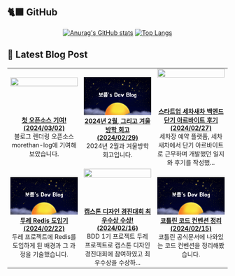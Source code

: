 ## 🐈‍⬛ GitHub

<div align = "center">
  
[![Anurag's GitHub stats](https://github-readme-stats.vercel.app/api?username=shkisme&rank_icon=github&include_all_commits=true&count_private=true&show_icons=true&theme=shades-of-purple&show=reviews,discussions_started,discussions_answered,prs_merged,prs_merged_percentage)](https://github.com/anuraghazra/github-readme-stats) 
[![Top Langs](https://github-readme-stats.vercel.app/api/top-langs/?username=shkisme&layout=donut&theme=shades-of-purple&langs_count=6&private=true&exclude_repo=Embedded-term)](https://github.com/anuraghazra/github-readme-stats)
  
</div>

## 📝 Latest Blog Post

<table style="width: 100%; text-align: center;"><tbody><tr>
<td style="width: 25%;">
    <a href="https://shkisme.vercel.app/my-first-open-source-contribution">
        <img style="width: 100%; height: auto; aspect-ratio: 16 / 9;" src="https://www.notion.so/image/https%3A%2F%2Fprod-files-secure.s3.us-west-2.amazonaws.com%2Fb3f19c7d-afbd-41bb-a565-6804c04eb34f%2F7599a78d-0764-404e-8e31-a3bcce88070f%2FUntitled.png?table=block&id=1164db20-2210-4be5-90f3-d3c1be58b2f8&cache=v2"/><br/>
        <div align="center" style="font-weight: bold;">첫 오픈소스 기여! <br/> (2024/03/02)</div>
    </a>
    블로그 렌더링 오픈소스 morethan-log에 기여해보았습니다.
</td>
<td style="width: 25%;">
    <a href="https://shkisme.vercel.app/2024-02-log">
        <img style="width: 100%; height: auto; aspect-ratio: 16 / 9;" src="./myBlog.png"/><br/>
        <div align="center" style="font-weight: bold;">2024년 2월, 그리고 겨울방학 회고 <br/> (2024/02/29)</div>
    </a>
    2024년 2월과 겨울방학 회고입니다.
</td>
<td style="width: 25%;">
    <a href="https://shkisme.vercel.app/wash-car-new-car-part-time-job">
        <img style="width: 100%; height: auto; aspect-ratio: 16 / 9;" src="https://www.notion.so/image/https%3A%2F%2Fprod-files-secure.s3.us-west-2.amazonaws.com%2Fb3f19c7d-afbd-41bb-a565-6804c04eb34f%2F425d7ba5-89e6-43c8-9409-da799e4ec887%2FDevTools_Slug.png?table=block&id=8b889b6c-bcf3-4f28-864a-e7bed6d3e179&cache=v2"/><br/>
        <div align="center" style="font-weight: bold;">스타트업 세차새차 백엔드 단기 아르바이트 후기 <br/> (2024/02/27)</div>
    </a>
    세차장 예약 플랫폼, 세차새차에서 단기 아르바이트로 근무하며 개발했던 일지와 후기를 작성했...
</td>
</tr>
<tr>
<td style="width: 25%;">
    <a href="https://shkisme.vercel.app/doore-redis">
        <img style="width: 100%; height: auto; aspect-ratio: 16 / 9;" src="./myBlog.png"/><br/>
        <div align="center" style="font-weight: bold;">두레 Redis 도입기 <br/> (2024/02/22)</div>
    </a>
    두레 프로젝트에 Redis를 도입하게 된 배경과 그 과정을 기술했습니다.
</td>
<td style="width: 25%;">
    <a href="https://shkisme.vercel.app/capstone-design-awards">
        <img style="width: 100%; height: auto; aspect-ratio: 16 / 9;" src="https://www.notion.so/image/https%3A%2F%2Fprod-files-secure.s3.us-west-2.amazonaws.com%2Fb3f19c7d-afbd-41bb-a565-6804c04eb34f%2Fc9694dd5-94c0-44a0-9526-377dfebcbeeb%2FIMG_2778.jpg?table=block&id=ce6b9093-b30b-4771-b07d-df9e3ddc4d0b&cache=v2"/><br/>
        <div align="center" style="font-weight: bold;">캡스톤 디자인 경진대회 최우수상 수상! <br/> (2024/02/16)</div>
    </a>
    BDD 1기 프로젝트 두레 프로젝트로 캡스톤 디자인 경진대회에 참여하였고 최우수상을 수상하...
</td>
<td style="width: 25%;">
    <a href="https://shkisme.vercel.app/kotlin-code-convention">
        <img style="width: 100%; height: auto; aspect-ratio: 16 / 9;" src="./myBlog.png"/><br/>
        <div align="center" style="font-weight: bold;">코틀린 코드 컨벤션 정리 <br/> (2024/02/15)</div>
    </a>
    코틀린 공식문서에 나와있는 코드 컨벤션을 정리해봤습니다.
</td>
</tr></tbody></table>